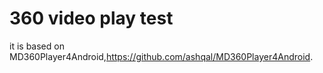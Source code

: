# 360 video play test


it is based on MD360Player4Android,https://github.com/ashqal/MD360Player4Android.
